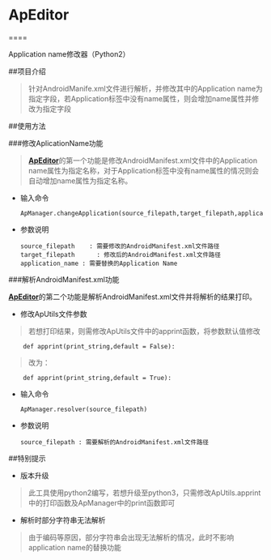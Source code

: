 # ApEditor
====

Application name修改器（Python2）

##项目介绍

>针对AndroidManife.xml文件进行解析，并修改其中的Application name为指定字段，若Application标签中没有name属性，则会增加name属性并修改为指定字段

##使用方法

###修改AplicationName功能

>[**ApEditor**](https://github.com/WMHbear/ApEditor)的第一个功能是修改AndroidManifest.xml文件中的Application name属性为指定名称，对于Application标签中没有name属性的情况则会自动增加name属性为指定名称。

* 输入命令

    ```
    ApManager.changeApplication(source_filepath,target_filepath,application_name)  
    ```
    
* 参数说明

    ```
    source_filepath    : 需要修改的AndroidManifest.xml文件路径
    target_filepath      : 修改后的AndroidManifest.xml文件路径
    application_name : 需要替换的Application Name
    ```
    
###解析AndroidManifest.xml功能

[**ApEditor**](https://github.com/WMHbear/ApEditor)的第二个功能是解析AndroidManifest.xml文件并将解析的结果打印。

* 修改ApUtils文件参数

>若想打印结果，则需修改ApUtils文件中的apprint函数，将参数默认值修改

```
    def apprint(print_string,default = False):
```
   
  >改为：
  
 
```
    def apprint(print_string,default = True):
```

* 输入命令

    ```
    ApManager.resolver(source_filepath)
    ```
   
 * 参数说明
 
     ```
     source_filepath : 需要解析的AndroidManifest.xml文件路径
     ```
 
##特别提示

* 版本升级

>此工具使用python2编写，若想升级至python3，只需修改ApUtils.apprint中的打印函数及ApManager中的print函数即可

* 解析时部分字符串无法解析

>由于编码等原因，部分字符串会出现无法解析的情况，此时不影响application name的替换功能



